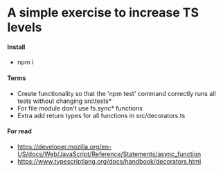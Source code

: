 # A simple exercise to increase TS levels

#### Install 
* npm i

#### Terms
* Create functionality so that the 'npm test' command correctly runs all tests without changing src\tests\*
* For file module don't use fs.sync* functions 
* Extra add return types for all functions in src/decorators.ts

#### For read
* https://developer.mozilla.org/en-US/docs/Web/JavaScript/Reference/Statements/async_function
* https://www.typescriptlang.org/docs/handbook/decorators.html